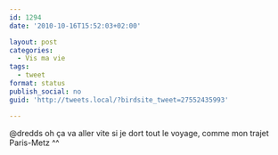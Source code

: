 ```yaml
---
id: 1294
date: '2010-10-16T15:52:03+02:00'

layout: post
categories:
  - Vis ma vie
tags:
  - tweet
format: status
publish_social: no
guid: 'http://tweets.local/?birdsite_tweet=27552435993'

---
```


@dredds oh ça va aller vite si je dort tout le voyage, comme mon trajet Paris-Metz ^^